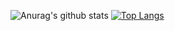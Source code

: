 ![Anurag's github stats](https://github-readme-stats.vercel.app/api?username=anuraghazra&show_icons=true&theme=dracula)
[![Top Langs](https://github-readme-stats.vercel.app/api/top-langs/?username=anuraghazra)](https://github.com/anuraghazra/github-readme-stats)
